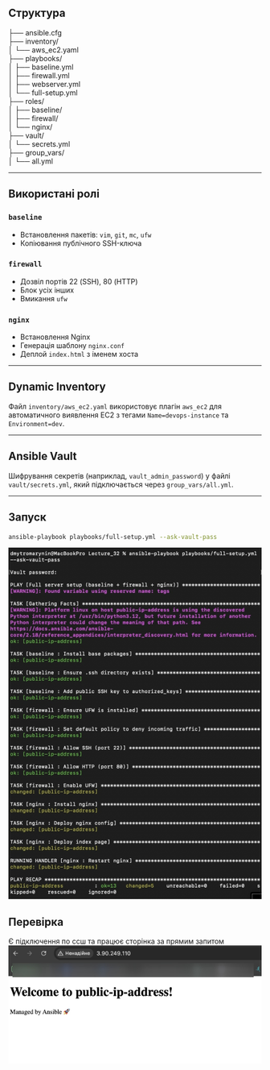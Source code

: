 ## Структура

├── ansible.cfg<br>
├── inventory/<br>
│ └── aws_ec2.yaml<br>
├── playbooks/<br>
│ ├── baseline.yml<br>
│ ├── firewall.yml<br>
│ ├── webserver.yml<br>
│ └── full-setup.yml<br>
├── roles/<br>
│ ├── baseline/<br>
│ ├── firewall/<br>
│ └── nginx/<br>
├── vault/<br>
│ └── secrets.yml<br>
├── group_vars/<br>
│ └── all.yml<br>


---

## Використані ролі

### `baseline`
- Встановлення пакетів: `vim`, `git`, `mc`, `ufw`
- Копіювання публічного SSH-ключа

### `firewall`
- Дозвіл портів 22 (SSH), 80 (HTTP)
- Блок усіх інших
- Вмикання `ufw`

### `nginx`
- Встановлення Nginx
- Генерація шаблону `nginx.conf`
- Деплой `index.html` з іменем хоста

---

## Dynamic Inventory

Файл `inventory/aws_ec2.yaml` використовує плагін `aws_ec2` для автоматичного виявлення EC2 з тегами `Name=devops-instance` та `Environment=dev`.

---

## Ansible Vault

Шифрування секретів (наприклад, `vault_admin_password`) у файлі `vault/secrets.yml`, який підключається через `group_vars/all.yml`.

---

## Запуск

```bash
ansible-playbook playbooks/full-setup.yml --ask-vault-pass
```
![Сторінка](1.jpg)

## Перевірка

Є підключення по ссш та працює сторінка за прямим запитом ![Сторінка](2.jpg)